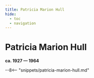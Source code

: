 ```yaml
---
title: Patricia Marion Hull
hide:
  - toc
  - navigation 
---
```


# Patricia Marion Hull

**ca. 1927 — 1964**

--8<-- "snippets/patricia-marion-hull.md"

